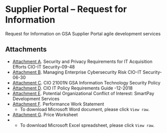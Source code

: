 # Supplier Portal – Request for Information
Request for Information on GSA Supplier Portal agile development services

## Attachments
- [Attachment A](https://github.com/GSA/supplier-portal-rfi/blob/main/Attachment%20A_Security%20and%20Privacy%20Requirements%20for%20IT%20Acquisition%20Efforts%20CIO-IT%20Security-09-48.pdf). Security and Privacy Requirements for IT Acquisition Efforts CIO-IT Security-09-48
- [Attachment B](https://github.com/GSA/supplier-portal-rfi/blob/main/Attachment%20B_Managing%20Enterprise%20Cybersecurity%20Risk%20CIO-IT%20Security-06-30.pdf). Managing Enterprise Cybersecurity Risk CIO-IT Security-06-30
- [Attachment C](https://github.com/GSA/supplier-portal-rfi/blob/main/Attachment%20C_CIO_21001N_GSA_Information_Technology_Security_Policy.pdf). CIO 21001N GSA Information Technology Security Policy
- [Attachment D](). CIO IT Policy Requirements Guide -12-2018
- [Attachment E](). Potential Organizational Conflict of Interest: SmartPay Development Services
- [Attachment F](). Performance Work Statement
  - To download Microsoft Word document, please click `View raw`. 
- [Attachment G](X). Price Worksheet
-   - To download Microsoft Excel spreadsheet, please click `View raw`.
